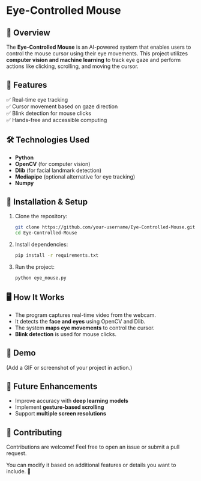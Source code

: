 # Eye-Controlled Mouse  

## 📌 Overview  
The **Eye-Controlled Mouse** is an AI-powered system that enables users to control the mouse cursor using their eye movements. This project utilizes **computer vision and machine learning** to track eye gaze and perform actions like clicking, scrolling, and moving the cursor.  

## 🔧 Features  
✅ Real-time eye tracking  
✅ Cursor movement based on gaze direction  
✅ Blink detection for mouse clicks  
✅ Hands-free and accessible computing  

## 🛠️ Technologies Used  
- **Python**  
- **OpenCV** (for computer vision)  
- **Dlib** (for facial landmark detection)  
- **Mediapipe** (optional alternative for eye tracking)  
- **Numpy**  

## 📂 Installation & Setup  
1. Clone the repository:  
   ```bash
   git clone https://github.com/your-username/Eye-Controlled-Mouse.git
   cd Eye-Controlled-Mouse
   ```
2. Install dependencies:  
   ```bash
   pip install -r requirements.txt
   ```
3. Run the project:  
   ```bash
   python eye_mouse.py
   ```

## 🖥️ How It Works  
- The program captures real-time video from the webcam.  
- It detects the **face and eyes** using OpenCV and Dlib.  
- The system **maps eye movements** to control the cursor.  
- **Blink detection** is used for mouse clicks.  

## 📸 Demo  
(Add a GIF or screenshot of your project in action.)  

## 🚀 Future Enhancements  
- Improve accuracy with **deep learning models**  
- Implement **gesture-based scrolling**  
- Support **multiple screen resolutions**  

## 🤝 Contributing  
Contributions are welcome! Feel free to open an issue or submit a pull request.  

You can modify it based on additional features or details you want to include. 🚀

